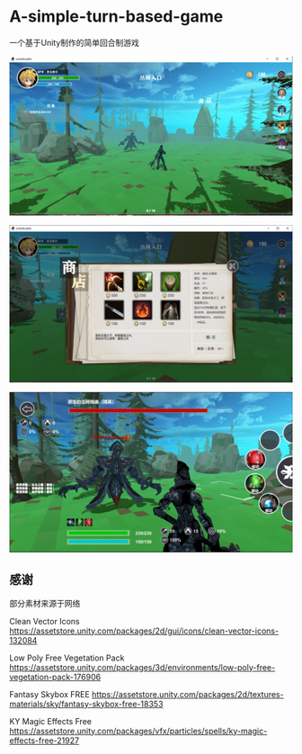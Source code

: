 # A-simple-turn-based-game
一个基于Unity制作的简单回合制游戏

![image](https://github.com/A-simple-turn-based-game/A-simple-turn-based-game/blob/main/img/game.png)

![image](https://github.com/A-simple-turn-based-game/A-simple-turn-based-game/blob/main/img/game2.png)

![image](https://github.com/A-simple-turn-based-game/A-simple-turn-based-game/blob/main/img/game3.png)

## 感谢

部分素材来源于网络

Clean Vector Icons
https://assetstore.unity.com/packages/2d/gui/icons/clean-vector-icons-132084

Low Poly Free Vegetation Pack
https://assetstore.unity.com/packages/3d/environments/low-poly-free-vegetation-pack-176906

Fantasy Skybox FREE
https://assetstore.unity.com/packages/2d/textures-materials/sky/fantasy-skybox-free-18353

KY Magic Effects Free
https://assetstore.unity.com/packages/vfx/particles/spells/ky-magic-effects-free-21927
